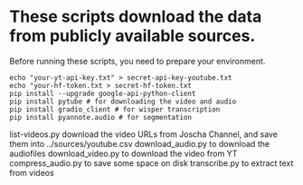 # These scripts download the data from publicly available sources.

Before running these scripts, you need to prepare your environment.

```
echo "your-yt-api-key.txt" > secret-api-key-youtube.txt
echo "your-hf-token.txt > secret-hf-token.txt
pip install --upgrade google-api-python-client
pip install pytube # for downloading the video and audio
pip install gradio_client # for wisper transcription
pip install pyannote.audio # for segmentation
```

list-videos.py download the video URLs from Joscha Channel, and save them into ../sources/youtube.csv
download_audio.py to download the audiofiles
download_video.py to download the video from YT
compress_audio.py to save some space on disk
transcribe.py to extract text from videos

